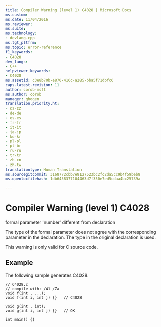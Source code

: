 ```yaml
---
title: Compiler Warning (level 1) C4028 | Microsoft Docs
ms.custom: 
ms.date: 11/04/2016
ms.reviewer: 
ms.suite: 
ms.technology:
- devlang-cpp
ms.tgt_pltfrm: 
ms.topic: error-reference
f1_keywords:
- C4028
dev_langs:
- C++
helpviewer_keywords:
- C4028
ms.assetid: c3e8b70b-e870-416c-a285-bba5f71dbfc6
caps.latest.revision: 11
author: corob-msft
ms.author: corob
manager: ghogen
translation.priority.ht:
- cs-cz
- de-de
- es-es
- fr-fr
- it-it
- ja-jp
- ko-kr
- pl-pl
- pt-br
- ru-ru
- tr-tr
- zh-cn
- zh-tw
translationtype: Human Translation
ms.sourcegitcommit: 3168772cbb7e8127523bc2fc2da5cc9b4f59beb8
ms.openlocfilehash: 1db6458377104463d7f350e7ed5cdaa4bc25739a

---
```

# Compiler Warning (level 1) C4028
formal parameter 'number' different from declaration  
  
 The type of the formal parameter does not agree with the corresponding parameter in the declaration. The type in the original declaration is used.  
  
 This warning is only valid for C source code.  
  
## Example  
 The following sample generates C4028.  
  
```  
// C4028.c  
// compile with: /W1 /Za  
void f(int , ...);  
void f(int i, int j) {}   // C4028  
  
void g(int , int);  
void g(int i, int j) {}   // OK  
  
int main() {}  
```


<!--HONumber=Jan17_HO2-->


